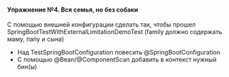﻿#### Упражнение №4. Вся семья, но без собаки

С помощью внешней конфигурации сделать так, 
чтобы прошел SpringBootTestWithExternalLimitationDemoTest 
(family должно содержать маму, папу и сына)

- Над TestSpringBootConfiguration повесить @SpringBootConfiguration
- С помощью @Bean/@ComponentScan добавить в контекст нужный бин(ы)